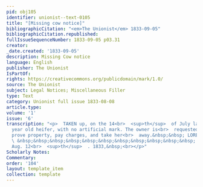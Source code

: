 ```yaml
---
pid: obj105
identifier: unionist--text-0105
title: "[Missing cow notice]"
bibliographicCitation: "<em>The Unionist</em> 1833-09-05"
bibliographicCitation.republished: 
fullIssueSequenceNumber: 1833-09-05 p03.31
creator: 
_date.created: '1833-09-05'
description: Missing Cow notice
language: English
publisher: The Unionist
IsPartOf: 
rights: https://creativecommons.org/publicdomain/mark/1.0/
source: The Unionist
subject: Legal Notices; Miscellaneous Filler
type: Text
category: Unionist full issue 1833-08-08
article.type: 
volume: '1'
issue: '6'
transcription: "<p>  TAKEN up, on the 14<br>  <sup>th</sup>  of July last, a red one
  year old heifer, with no artificial mark. The owner is<br>  requested to call and
  prove property, pay charges, and take her<br>  away.&nbsp;&nbsp; LORENZO LITCHFIELD.<br></p><p>
  \ &nbsp;&nbsp;&nbsp;&nbsp;&nbsp;&nbsp;&nbsp;&nbsp;&nbsp;&nbsp;&nbsp; West<br>  Woodstock,
  Aug. 12<br>  <sup>th</sup>  . 1833,&nbsp;<br></p>"
Scholarly Notes: 
Commentary: 
order: '104'
layout: template_item
collection: template
---
```

